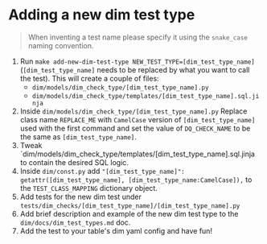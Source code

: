 # Adding a new dim test type

> When inventing a test name please specify it using the `snake_case` naming convention.

1. Run `make add-new-dim-test-type NEW_TEST_TYPE=[dim_test_type_name]` (`[dim_test_type_name]` needs to be replaced by what you want to call the test). This will create a couple of files:
    - `dim/models/dim_check_type/[dim_test_type_name].py`
    - `dim/models/dim_check_type/templates/[dim_test_type_name].sql.jinja`
1. Inside `dim/models/dim_check_type/[dim_test_type_name].py` Replace class name `REPLACE_ME` with `CamelCase` version of `[dim_test_type_name]` used with the first command and set the value of `DQ_CHECK_NAME` to be the same as `[dim_test_type_name]`.
1. Tweak `dim/models/dim_check_type/templates/[dim_test_type_name].sql.jinja to contain the desired SQL logic.
1. Inside `dim/const.py` add `"[dim_test_type_name]": getattr([dim_test_type_name], [dim_test_type_name:CamelCase]),` to the `TEST_CLASS_MAPPING` dictionary object.
1. Add tests for the new dim test under `tests/dim_checks/[dim_test_type_name]/[dim_test_type_name].py`
1. Add brief description and example of the new dim test type to the `dim/docs/dim_test_types.md` doc.
1. Add the test to your table's dim yaml config and have fun!
